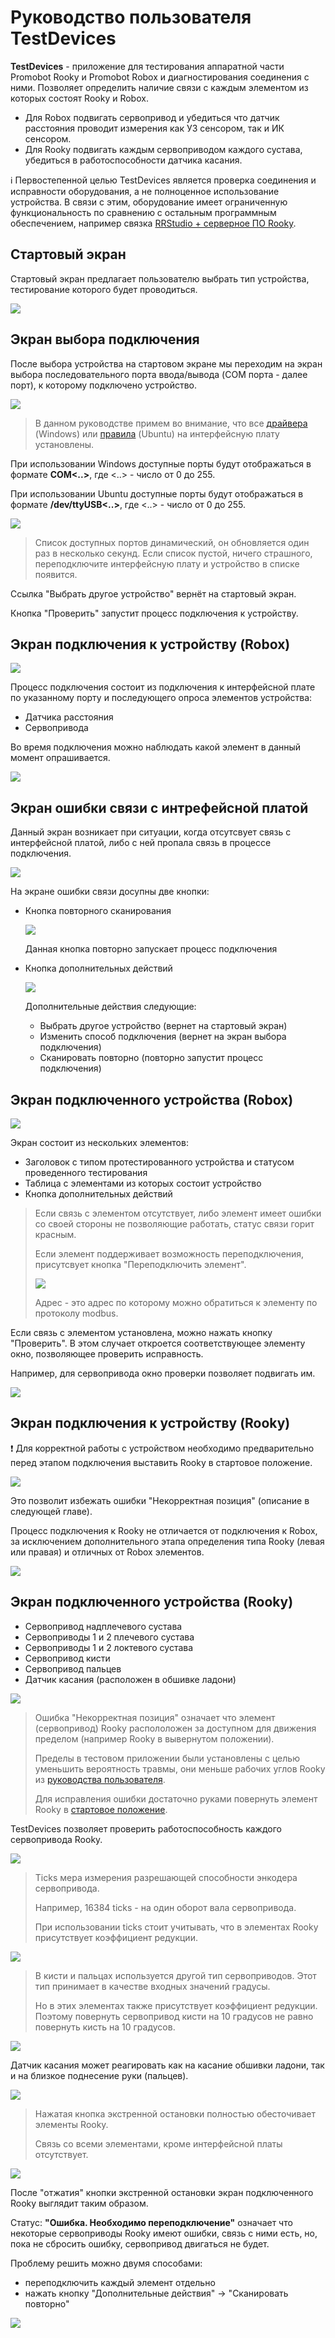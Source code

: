 # Руководство пользователя TestDevices
**TestDevices** - приложение для тестирования аппаратной части Promobot Rooky и Promobot Robox и диагностирования соединения с ними. Позволяет определить наличие связи с каждым элементом из которых состоят Rooky и Robox. 
* Для Robox подвигать сервопривод и убедиться что датчик расстояния проводит измерения как УЗ сенсором, так и ИК сенсором.
* Для Rooky подвигать каждым сервоприводом каждого сустава, убедиться в работоспособности датчика касания.

ℹ️ Первостепенной целью TestDevices является проверка соединения и исправности оборудования, а не полноценное использование устройства. В связи с этим, оборудование имеет ограниченную функциональность по сравнению с остальным программным обеспечением, например связка [RRStudio + серверное ПО Rooky](/Rooky/rrs_control_ubuntu).

## Стартовый экран
Стартовый экран предлагает пользователю выбрать тип устройства, тестирование которого будет проводиться.

![](/TestDevices/user_guide/0.png)

## Экран выбора подключения
После выбора устройства на стартовом экране мы переходим на экран выбора последовательного порта ввода/вывода (COM порта - далее порт), к которому подключено устройство.

![](/TestDevices/user_guide/1.png)

> В данном руководстве примем во внимание, что все [драйвера](/Robox/res/drivers/CDM21228_Setup.exe) (Windows) или [правила](/Robox/setup_usb_rules) (Ubuntu) на интерфейсную плату установлены.

При использовании Windows доступные порты будут отображаться в формате **COM<..>**, где <..> - число от 0 до 255.

При использовании Ubuntu доступные порты будут отображаться в формате **/dev/ttyUSB<..>**, где <..> - число от 0 до 255.

![](/TestDevices/user_guide/2.png)

> Список доступных портов динамический, он обновляется один раз в несколько секунд. Если список пустой, ничего страшного, переподключите интерфейсную плату и устройство в списке появится.

Ссылка "Выбрать другое устройство" вернёт на стартовый экран.

Кнопка "Проверить" запустит процесс подключения к устройству.

## Экран подключения к устройству (Robox)

![](/TestDevices/user_guide/3.png)

Процесс подключения состоит из подключения к интерфейсной плате по указанному порту и последующего опроса элементов устройства:
* Датчика расстояния
* Сервопривода

Во время подключения можно наблюдать какой элемент в данный момент опрашивается.

![](/TestDevices/user_guide/4.png)

## Экран ошибки связи с интрефейсной платой
Данный экран возникает при ситуации, когда отсутсвует связь с интерфейсной платой, либо с ней пропала связь в процессе подключения.

![](/TestDevices/user_guide/5.png)

На экране ошибки связи досупны две кнопки:
* Кнопка повторного сканирования

  ![](/TestDevices/user_guide/6.png)

  Данная кнопка повторно запускает процесс подключения

* Кнопка дополнительных действий

  ![](/TestDevices/user_guide/7.png)

  Дополнительные действия следующие:
  * Выбрать другое устройство (вернет на стартовый экран)
  * Изменить способ подключения (вернет на экран выбора подключения)
  * Сканировать повторно (повторно запустит процесс подключения)

## Экран подключенного устройства (Robox)

![](/TestDevices/user_guide/8.png)

Экран состоит из нескольких элементов:
* Заголовок с типом протестированного устройства и статусом проведенного тестирования
* Таблица с элементами из которых состоит устройство
* Кнопка дополнительных действий

> Если связь с элементом отсутствует, либо элемент имеет ошибки со своей стороны не позволяющие работать, статус связи горит красным. 
>
> Если элемент поддерживает возможность переподключения, присутсвует кнопка "Переподключить элемент".
>
> ![](/TestDevices/user_guide/9.png)
>
> Адрес - это адрес по которому можно обратиться к элементу по протоколу modbus.

Если связь с элементом установлена, можно нажать кнопку "Проверить". В этом случает откроется соответствующее элементу окно, позволяющее проверить исправность.

Например, для сервопривода окно проверки позволяет подвигать им.

![](/TestDevices/user_guide/10.png)

## Экран подключения к устройству (Rooky)
❗ Для корректной работы с устройством необходимо предварительно перед этапом подключения выставить Rooky в стартовое положение.

![](/TestDevices/user_guide/11.png)

Это позволит избежать ошибки "Некорректная позиция" (описание в следующей главе).

Процесс подключения к Rooky не отличается от подключения к Robox, за исключением дополнительного этапа определения типа Rooky (левая или правая) и отличных от Robox элементов.

![](/TestDevices/user_guide/12.png)

## Экран подключенного устройства (Rooky)

* Сервопривод надплечевого сустава
* Сервоприводы 1 и 2 плечевого сустава
* Сервоприводы 1 и 2 локтевого сустава
* Сервопривод кисти
* Сервопривод пальцев
* Датчик касания (расположен в обшивке ладони)

![](/TestDevices/user_guide/13.png)

> Ошибка "Некорректная позиция" означает что элемент (сервопривод) Rooky распололожен за доступном для движения пределом (например Rooky в вывернутом положении).
> 
> Пределы в тестовом приложении были установлены с целью уменьшить вероятность травмы, они меньше рабочих углов Rooky из [руководства пользователя](/Rooky/Promobot_Rooky_manual_screen_spreads.pdf).
>
> Для исправления ошибки достаточно руками повернуть элемент Rooky в [стартовое положение](#экран-подключения-к-устройству-rooky).

TestDevices позволяет проверить работоспособность каждого сервопривода Rooky.

![](/TestDevices/user_guide/14.png)

> Ticks мера измерения разрешающей способности энкодера сервопривода.
>
> Например, 16384 ticks - на один оборот вала сервопривода.
>
> При использовании ticks стоит учитывать, что в элементах Rooky присутствует коэффициент редукции.

![](/TestDevices/user_guide/15.png)

> В кисти и пальцах используется другой тип сервоприводов. Этот тип принимает в качестве входных значений градусы.
>
> Но в этих элементах также присутствует коэффициент редукции. Поэтому повернуть сервопривод кисти на 10 градусов не равно повернуть кисть на 10 градусов.

![](/TestDevices/user_guide/16.png)

Датчик касания может реагировать как на касание обшивки ладони, так и на близкое поднесение руки (пальцев).

![](/TestDevices/user_guide/17.png)

> Нажатая кнопка экстренной остановки полностью обесточивает элементы Rooky.
>
> Связь со всеми элементами, кроме интерфейсной платы отсутствует.

![](/TestDevices/user_guide/18.png)

После "отжатия" кнопки экстренной остановки экран подключенного Rooky выглядит таким образом.

Статус: **"Ошибка. Необходимо переподключение"** означает что некоторые сервоприводы Rooky имеют ошибки, связь с ними есть, но, пока не сбросить ошибку, сервопривод двигаться не будет.

Проблему решить можно двумя способами:
* переподключить каждый элемент отдельно
* нажать кнопку "Дополнительные действия" -> "Сканировать повторно"

![](/TestDevices/user_guide/19.png)

